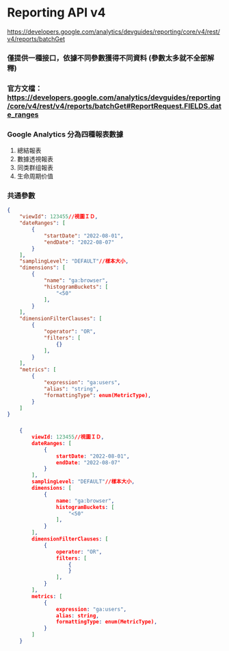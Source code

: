 # Reporting API v4

https://developers.google.com/analytics/devguides/reporting/core/v4/rest/v4/reports/batchGet

### 僅提供一種接口，依據不同參數獲得不同資料 (參數太多就不全部解釋)
### 官方文檔：https://developers.google.com/analytics/devguides/reporting/core/v4/rest/v4/reports/batchGet#ReportRequest.FIELDS.date_ranges
### Google Analytics 分為四種報表數據
1. 總結報表
2. 數據透視報表
3. 同类群组報表
4. 生命周期价值

### 共通參數
```json
{
	"viewId": 123455//視圖ＩＤ,
	"dateRanges": [
		{
			"startDate": "2022-08-01",
			"endDate": "2022-08-07"
		}
	],
	"samplingLevel": "DEFAULT"//樣本大小,
	"dimensions": [
		{
			"name": "ga:browser",
			"histogramBuckets": [
				"<50"
			],
		}
	],
	"dimensionFilterClauses": [
		{
			"operator": "OR",
			"filters": [
				{}
			],
		}
	],
	"metrics": [
		{
			"expression": "ga:users",
			"alias": "string",
			"formattingType": enum(MetricType),
		}
	]
}
```
###
```json
	{
		viewId: 123455//視圖ＩＤ,
		dateRanges: [
			{
				startDate: "2022-08-01",
				endDate: "2022-08-07"
			}
		],
		samplingLevel: "DEFAULT"//樣本大小,
		dimensions: [
			{
				name: "ga:browser",
				histogramBuckets: [
					"<50"
				],
			}
		],
		dimensionFilterClauses: [
			{
				operator: "OR",
				filters: [
					{
					}
				],
			}
		],
		metrics: [
			{
				expression: "ga:users",
				alias: string,
				formattingType: enum(MetricType),
			}
		]
	}
```
